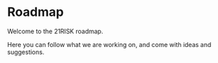 # Roadmap

Welcome to the 21RISK roadmap.

Here you can follow what we are working on, and come with ideas and suggestions.
